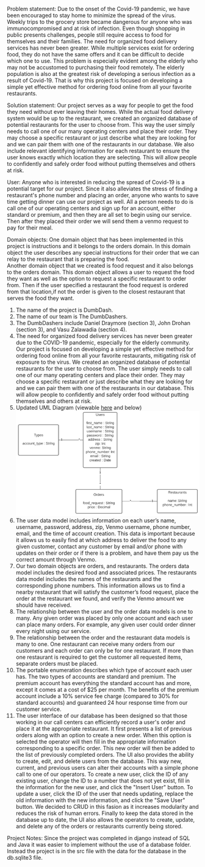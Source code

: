 Problem statement:
	Due to the onset of the Covid-19 pandemic, we have been encouraged to stay home to minimize the spread of the virus.  
  Weekly trips to the grocery store became dangerous for anyone who was immunocompromised and at risk of infection. 
  Even though shopping in public presents challenges, people still require access to food for themselves and their families. 
  The need for organized food delivery services has never been greater. 
  While multiple services exist for ordering food, they do not have the same offers and it can be difficult to decide which one to use. 
  This problem is especially evident among the elderly who may not be accustomed to purchasing their food remotely. 
  The elderly population is also at the greatest risk of developing a serious infection as a result of Covid-19. 
  That is why this project is focused on developing a simple yet effective method for ordering food online from all your favorite restaurants. 

Solution statement:
	Our project serves as a way for people to get the food they need without ever leaving their homes. 
  While the actual food delivery system would be up to the restaurant, we created an organized database of potential restaurants for the user to choose from. 
  This way the user simply needs to call one of our many operating centers and place their order. 
  They may choose a specific restaurant or just describe what they are looking for and we can pair them with one of the restaurants in our database. 
  We also include relevant identifying information for each restaurant to ensure the user knows exactly which location they are selecting. 
  This will allow people to confidently and safely order food without putting themselves and others at risk. 

User:
	Anyone who is interested in reducing the spread of Covid-19 is a potential target for our project. 
  Since it also alleviates the stress of finding a restaurant's phone number and placing an order, anyone who wants to save time getting dinner can use our project as well. 
  All a person needs to do is call one of our operating centers and sign up for an account, either standard or premium, and then they are all set to begin using our service. 
  Then after they placed their order we will send them a venmo request to pay for their meal. 

Domain objects:
	One domain object that has been implemented in this project is instructions and it belongs to the orders domain. 
  In this domain object the user describes any special instructions for their order that we can relay to the restaurant that is preparing the food.  
  Another domain object that we created is food request and it also belongs to the orders domain.
  This domain object allows a user to request the food they want as well as the option to request a specific restaurant to order from.
  Then if the user specified a restaurant the food request is ordered from that location,if not the order is given to the closest restaurant that serves the food they want. 

1. The name of the project is DumbDash.
2. The name of our team is The DumbDashers.
3. The DumbDashers include Daniel Draymore (section 3), John Drohan (section 3), and Vasu Zalawadia (section 4).
4. The need for organized food delivery services has never been greater due to the COVID-19 pandemic, especially for the elderly community. 
  Our project is focused on developing a simple yet effective method for ordering food online from all your favorite restaurants, mitigating risk of exposure to the virus. 
  We created an organized database of potential restaurants for the user to choose from. 
  The user simply needs to call one of our many operating centers and place their order. 
  They may choose a specific restaurant or just describe what they are looking for and we can pair them with one of the restaurants in our database. 
  This will allow people to confidently and safely order food without putting themselves and others at risk.
5. Updated UML Diagram (viewable [here](https://github.com/jdrohan356/DB_Project/blob/main/db_design_final_project_UML.pdf) and below) ![UML](/UML.png)
6. The user data model includes information on each user’s name, username, password, address, zip, Venmo username, phone number, email, and the time of account creation. 
  This data is important because it allows us to easily find at which address to deliver the food to any given customer, contact any customer by email and/or phone with updates on their order or if there is a problem, and have them pay us the correct amount through Venmo.
7. Our two domain objects are orders, and restaurants. 
  The orders data model includes the desired food and associated prices. 
  The restaurants data model includes the names of the restaurants and the corresponding phone numbers. 
  This information allows us to find a nearby restaurant that will satisfy the customer’s food request, place the order at the restaurant we found, and verify the Venmo amount we should have received.
8. The relationship between the user and the order data models is one to many. 
  Any given order was placed by only one account and each user can place many orders. 
  For example, any given user could order dinner every night using our service.
9. The relationship between the order and the restaurant data models is many to one. 
  One restaurant can receive many orders from our customers and each order can only be for one restaurant. 
  If more than one restaurant is required to get the customer all requested items, separate orders must be placed.
10. The portable enumeration describes which type of account each user has. 
  The two types of accounts are standard and premium. 
  The premium account has everything the standard account has and more, except it comes at a cost of $25 per month. 
  The benefits of the premium account include a 10% service fee charge (compared to 30% for standard accounts) and guaranteed 24 hour response time from our customer service.
11. The user interface of our database has been designed so that those working in our call centers can efficiently record a user's order and place it at the appropriate restaurant.
  It first presents a list of previous orders along with an option to create a new order.
  When this option is selected the operator will then fill in the appropriate information corresponding to a specific order. 
  This new order will then be added to the list of previously completed orders. 
  The UI also provides the ability to create, edit, and delete users from the database. 
  This way new, current, and previous users can alter their accounts with a simple phone call to one of our operators. 
  To create a new user, click the ID of any existing user, change the ID to a number that does not yet exist, fill in the information for the new user, and click the "Insert User" button.
  To update a user, click the ID of the user that needs updating, replace the old information with the new information, and click the "Save User" button.
  We decided to CRUD in this fasion as it increases modularity and reduces the risk of human errors.
  Finally to keep the data stored in the database up to date, the UI also allows the operators to create, update, and delete any of the orders or restaurants currently being stored.


Project Notes: Since the project was completed in django instead of SQL and Java it was easier to implement without the use of a database folder. Instead the 
project is in the src file with the data for the database in the db.sqlite3 file. 
